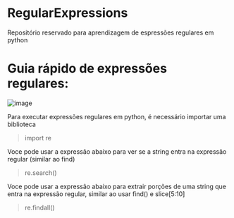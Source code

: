 # RegularExpressions
Repositório reservado para aprendizagem de espressões regulares em python

# Guia rápido de expressões regulares:

![image](https://github.com/JBradachi/RegularExpressions/assets/105111795/a35b4a1a-93ca-49d7-a9cb-e88e808d7d9e)

Para executar expressões regulares em python, é necessário importar uma biblioteca
> import re

Voce pode usar a expressão abaixo para ver se a string entra na expressão regular (similar ao find)
> re.search()

Voce pode usar a expressão abaixo para extrair porções de uma string que  entra na expressão regular, similar ao usar find() e slice[5:10]
> re.findall()
